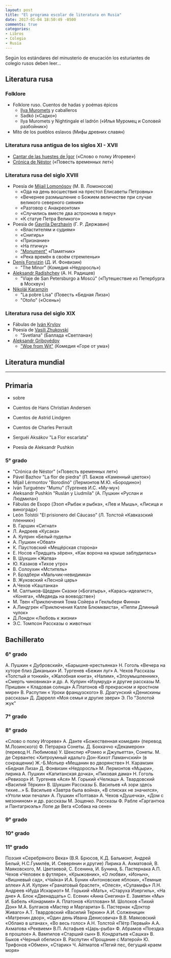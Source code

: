 ```yaml
---
layout: post
title: "El programa escolar de literatura en Rusia"
date: 2017-01-04 18:50:49 -0500
comments: true
categories:
- Libros
- Colegio
- Rusia
---
```


Según los estándares del minusterio de enucación los esturiantes de colegio
rusos deben leer...

## Literatura rusa

### Folklore

* Folklore ruso. Cuentos de hadas y poémas épicos
  * [Ilya Muromets](https://es.wikipedia.org/wiki/Ilya_Muromets) y caballeros
  * Sadkó («Садко»)
  * Ilya Muromets y Nightingale el ladrón («Илья Муромец и Соловей разбойник»)
* Mito de los pueblos eslavos (Мифы древних славян)

### Literatura rusa antigua de los siglos XI - XVII

* [Cantar de las huestes de Ígor](https://es.wikipedia.org/wiki/Cantar_de_las_huestes_de_%C3%8Dgor) («Слово о полку Игореве»)
* [Crónica de Néstor](https://es.wikipedia.org/wiki/Cr%C3%B3nica_de_N%C3%A9stor) («Повесть временных лет»)

### Literatura rusa del siglo XVIII

* Poesía de [Mijaíl Lomonósov](https://es.wikipedia.org/wiki/Mija%C3%ADl_Lomon%C3%B3sov) (М. В. Ломоносов)
  * «Ода на день восшествия на престол Елисаветы Петровны»
  * «Вечернее размышление о Божием величестве при случае великого северного сияния»
  * «Разговор с Анакреонтом»
  * «Случились вместе два астронома в пиру»
  * «К статуе Петра Великого»
* Poesía de [Gavrila Derzhavin](https://es.wikipedia.org/wiki/Gavrila_Derzhavin) (Г. Р. Державин)
  * «Властителям и судиям»
  * «Снигирь»
  * «Признание»
  * «На птичку»
  * ["Monument"](http://max.mmlc.northwestern.edu/mdenner/Demo/texts/monument_derzhav.htm) «Памятник»
  * «Река времён в своём стремленьи»
* [Denís Fonvizin](https://es.wikipedia.org/wiki/Den%C3%ADs_Fonvizin) (Д. И. Фонвизин)
  * "The Minor" (Комедия «Недоросль»)
* [Aleksandr Radíshchev](https://es.wikipedia.org/wiki/Aleksandr_Rad%C3%ADshchev) (А. Н. Радищев)
  * "Viaje de San Petersburgo a Moscú" («Путешествие из Петербурга в Москву»)
* [Nikolái Karamzín](https://es.wikipedia.org/wiki/Nikol%C3%A1i_Karamz%C3%ADn)
  * "La pobre Lisa" (Повесть «Бедная Лиза»)
  * "Otoño" («Осень»)

### Literatura rusa del siglo XIX

* Fábulas de [Iván Krylov](https://es.wikipedia.org/wiki/Iv%C3%A1n_Krylov)
* Poesía de [Vasili Zhukovski](https://es.wikipedia.org/wiki/Vasili_Zhukovski)
  * "Svetlana" (Баллада «Светлана»)
* [Aleksandr Griboyédov](https://es.wikipedia.org/wiki/Aleksandr_Griboy%C3%A9dov)
  * ["Woe from Wit"](https://en.wikipedia.org/wiki/Woe_from_Wit) (Комедия «Горе от ума»)

## Literatura mundial


-------------------


## Primaria

*  sobre

* Cuentos de Hans Christian Andersen
* Cuentos de Astrid Lindgren
* Cuentos de Charles Perrault
* Serguéi Aksákov "La Flor escarlata"
* Poesía de Aleksandr Pushkin

### 5° grado

* "Crónica de Néstor" («Повесть временных лет»)
* Pável Bazhov "La flor de piedra" (П. Бажов «Каменный цветок»)
* Mijaíl Lérmontov "Borodinó" (Лермонтов М.Ю. «Бородино»)
* Iván Turguénev "Mumu" (Тургенев И.С. «Му-му»)
* Aleksandr Pushkin "Ruslán y Liudmila" (А. Пушкин «Руслан и Людмила»)
* Fábulas de Esopo (Эзоп «Рыбак и рыбка», «Лев и Мышь», «Лисица и виноград»)
* León Tolstói "El prisionero del Cáucaso" (Л. Толстой «Кавказский пленник»)
* В. Гаршин «Сигнал»
* Л. Андреев «Кусака»
* А. Куприн «Белый пудель»
* А. Пушкин «Обвал»
* К. Паустовский «Мещёрская сторона»
* Е. Носов «Тридцать зёрен», «Как ворона на крыше заблудилась»
* В. Шукшин «Жатва»
* Ю. Казаков «Тихое утро»
* В. Солоухин «Мститель»
* Р. Брэдбери «Мальчик-невидимка»
* В. Жуковский «Лесной царь»
* А.Чехов «Каштанка»
* М. Салтыков-Щедрин Сказки («Богатырь», «Карась-идеалист», «Коняга», «Медведь на воеводстве»)
* М. Твен «Приключения Тома Сойера и Гекльбери Финна»
* А.Линдгрен «Приключения Калле Блюмквиста», «Пеппи Длинный чулок»
* Д.Лондон «Любовь к жизни»
* Э.С. Томпсон Рассказы о животных


## Bachillerato

### 6° grado

А. Пушкин « Дубровский», «Барышня-крестьянка»
Н. Гоголь «Вечера на хуторе близ Диканьки»
И. Тургенев «Бежин луг»
А. Чехов Рассказы «Толстый и тонкий», «Жалобная книга»,  «Налим», «Злоумышленник», «Смерть чиновника» и др.
А. Куприн «Изумруд» и другие рассказы
М. Пришвин « Кладовая солнца»
А.Платонов «В прекрасном и яростном мире»
В. Распутин « Уроки французского»
В. Драгунский «Денискины рассказы»
Д. Даррелл «Моя семья и другие звери»
Э. По "Золотой жук"

### 7° grado

### 8° grado

«Слово о полку Игореве»
А. Данте «Божественная комедия» (перевод М.Лозинского)
Ф. Петрарка Сонеты.
Д. Боккаччо «Декамерон» (перевод Н. Любимова)
У. Шекспир «Ромео и Джульетта», Сонеты.
М. де Сервантес «Хитроумный идальго Дон-Кихот Ламанчский» (в сокращении)
Ж.-Б.Мольер «Мещанин во дворянстве»
Н. Карамзин «Бедная Лиза»
Д. Фонвизин «Недоросль»
М. Лермонтов «Мцыри», лирика
А. Пушкин «Капитанская дочка», «Пиковая дама»
Н. Гоголь «Ревизор»
И. Тургенев «Ася»
М. Горький «Челкаш»
А. Твардовский «Василий Тёркин»
В. Шукшин Рассказы
Б. Васильев «А зори здесь тихие…»
Б. Васильев «Завтра была война», «В списках не значился», «Утоли мои печали»
А. Пушкин «Полтава»
А. Чехов  «Душечка», «Дом с мезонином» и др. рассказы
М. Зощенко. Рассказы
Ф. Рабле «Гаргантюа и Пантагрюэль»
Лопе де Вега «Собака на сене»

### 9° grado

### 10° grado

### 11° grado

Поэзия «Серебряного Века» (В.Я. Брюсов, К.Д. Бальмонт, Андрей Белый, Н.С.Гумилёв, И. Северянин и другие)
Лирика А. Ахматовой, В. Маяковского, М. Цветаевой, С. Есенина, И. Бунина, Б. Пастернака
А.П. Чехов «Человек в футляре», «Крыжовник», «О любви», «Ионыч», «Вишневый сад», «Чайка»
И.А. Бунин «Антоновские яблоки», «Темные аллеи»
А.И. Куприн  «Гранатовый браслет», «Олеся», «Суламифь»
Л.Н. Андреев «Иуда Искариот»
М. Горький «Мать», «Старуха Изергиль», «На дне»
А. Блок «Двенадцать»
С. Есенин «Анна Снегина»
Е. Замятин «Мы»
И. Бабель «Конармия»
А. Платонов «Котлован»
М. Шолохов «Тихий Дон»
М.А. Булгаков «Мастер и Маргарита»
Б. Пастернак «Доктор Живаго»
А.Т. Твардовский «Василий Теркин»
А.И. Солженицин «Матренин двор», «Один день Ивана Денисовича»
В.В. Маяковский «Облако в штанах», «Во весь голос»
А.Н. Толстой «Пётр Первый»
А.А. Ахматова «Реквием»
В.П. Астафьев «Царь-рыба»
Ф. Абрамов «Поездка в прошлое»
А. Вампилов «Старший сын»
В. Кондратьев «Сашка»
В. Быков «Черный обелиск»
В. Распутин «Прощание с Матерой»
Ю. Трифонов «Обмен», «Старик»
Ч. Айтматов «Пегий пес, бегущий краем моря»
